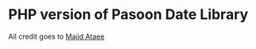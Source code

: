 PHP version of Pasoon Date Library
=========================
All credit goes to [Majid Ataee](https://github.com/ataiemajid63/pasoonate-js/)
